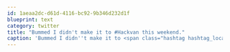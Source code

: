 ```yaml
---
id: 1aeaa2dc-d61d-4116-bc92-9b346d232d1f
blueprint: text
category: twitter
title: "Bummed I didn't make it to #Hackvan this weekend."
caption: 'Bummed I didn''t make it to <span class="hashtag hashtag_local">#<a href="http://tweettemp.darylchymko.ca/?tag=hackvan">Hackvan</a> this weekend.'
---
```

